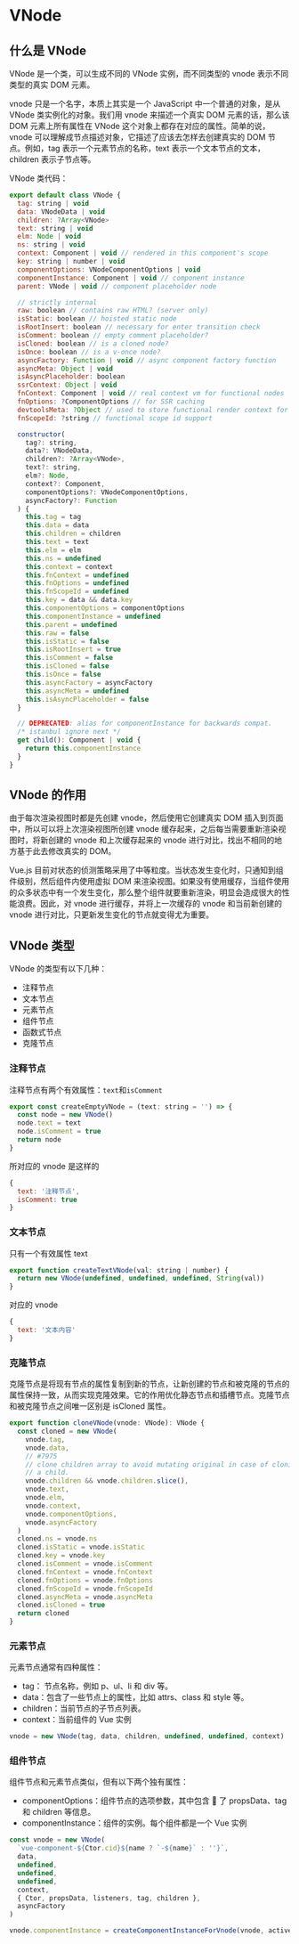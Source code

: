 # VNode

## 什么是 VNode

VNode 是一个类，可以生成不同的 VNode 实例，而不同类型的 vnode 表示不同类型的真实 DOM 元素。

vnode 只是一个名字，本质上其实是一个 JavaScript 中一个普通的对象，是从 VNode 类实例化的对象。我们用 vnode 来描述一个真实 DOM 元素的话，那么该 DOM 元素上所有属性在 VNode 这个对象上都存在对应的属性。简单的说，vnode 可以理解成节点描述对象，它描述了应该去怎样去创建真实的 DOM 节点。例如，tag 表示一个元素节点的名称，text 表示一个文本节点的文本，children 表示子节点等。

VNode 类代码：

```js
export default class VNode {
  tag: string | void
  data: VNodeData | void
  children: ?Array<VNode>
  text: string | void
  elm: Node | void
  ns: string | void
  context: Component | void // rendered in this component's scope
  key: string | number | void
  componentOptions: VNodeComponentOptions | void
  componentInstance: Component | void // component instance
  parent: VNode | void // component placeholder node

  // strictly internal
  raw: boolean // contains raw HTML? (server only)
  isStatic: boolean // hoisted static node
  isRootInsert: boolean // necessary for enter transition check
  isComment: boolean // empty comment placeholder?
  isCloned: boolean // is a cloned node?
  isOnce: boolean // is a v-once node?
  asyncFactory: Function | void // async component factory function
  asyncMeta: Object | void
  isAsyncPlaceholder: boolean
  ssrContext: Object | void
  fnContext: Component | void // real context vm for functional nodes
  fnOptions: ?ComponentOptions // for SSR caching
  devtoolsMeta: ?Object // used to store functional render context for devtools
  fnScopeId: ?string // functional scope id support

  constructor(
    tag?: string,
    data?: VNodeData,
    children?: ?Array<VNode>,
    text?: string,
    elm?: Node,
    context?: Component,
    componentOptions?: VNodeComponentOptions,
    asyncFactory?: Function
  ) {
    this.tag = tag
    this.data = data
    this.children = children
    this.text = text
    this.elm = elm
    this.ns = undefined
    this.context = context
    this.fnContext = undefined
    this.fnOptions = undefined
    this.fnScopeId = undefined
    this.key = data && data.key
    this.componentOptions = componentOptions
    this.componentInstance = undefined
    this.parent = undefined
    this.raw = false
    this.isStatic = false
    this.isRootInsert = true
    this.isComment = false
    this.isCloned = false
    this.isOnce = false
    this.asyncFactory = asyncFactory
    this.asyncMeta = undefined
    this.isAsyncPlaceholder = false
  }

  // DEPRECATED: alias for componentInstance for backwards compat.
  /* istanbul ignore next */
  get child(): Component | void {
    return this.componentInstance
  }
}
```

## VNode 的作用

由于每次渲染视图时都是先创建 vnode，然后使用它创建真实 DOM 插入到页面中，所以可以将上次渲染视图所创建 vnode 缓存起来，之后每当需要重新渲染视图时，将新创建的 vnode 和上次缓存起来的 vnode 进行对比，找出不相同的地方基于此去修改真实的 DOM。

Vue.js 目前对状态的侦测策略采用了中等粒度。当状态发生变化时，只通知到组件级别，然后组件内使用虚拟 DOM 来渲染视图。如果没有使用缓存，当组件使用的众多状态中有一个发生变化，那么整个组件就要重新渲染，明显会造成很大的性能浪费。因此，对 vnode 进行缓存，并将上一次缓存的 vnode 和当前新创建的 vnode 进行对比，只更新发生变化的节点就变得尤为重要。

## VNode 类型

VNode 的类型有以下几种：

- 注释节点
- 文本节点
- 元素节点
- 组件节点
- 函数式节点
- 克隆节点

### 注释节点

注释节点有两个有效属性：`text`和`isComment`

```js
export const createEmptyVNode = (text: string = '') => {
  const node = new VNode()
  node.text = text
  node.isComment = true
  return node
}
```

所对应的 vnode 是这样的

```js
{
  text: '注释节点',
  isComment: true
}
```

### 文本节点

只有一个有效属性 text

```js
export function createTextVNode(val: string | number) {
  return new VNode(undefined, undefined, undefined, String(val))
}
```

对应的 vnode

```js
{
  text: '文本内容'
}
```

### 克隆节点

克隆节点是将现有节点的属性复制到新的节点，让新创建的节点和被克隆的节点的属性保持一致，从而实现克隆效果。它的作用优化静态节点和插槽节点。克隆节点和被克隆节点之间唯一区别是 isCloned 属性。

```js
export function cloneVNode(vnode: VNode): VNode {
  const cloned = new VNode(
    vnode.tag,
    vnode.data,
    // #7975
    // clone children array to avoid mutating original in case of cloning
    // a child.
    vnode.children && vnode.children.slice(),
    vnode.text,
    vnode.elm,
    vnode.context,
    vnode.componentOptions,
    vnode.asyncFactory
  )
  cloned.ns = vnode.ns
  cloned.isStatic = vnode.isStatic
  cloned.key = vnode.key
  cloned.isComment = vnode.isComment
  cloned.fnContext = vnode.fnContext
  cloned.fnOptions = vnode.fnOptions
  cloned.fnScopeId = vnode.fnScopeId
  cloned.asyncMeta = vnode.asyncMeta
  cloned.isCloned = true
  return cloned
}
```

### 元素节点

元素节点通常有四种属性：

- tag： 节点名称，例如 p、ul、li 和 div 等。
- data：包含了一些节点上的属性，比如 attrs、class 和 style 等。
- children：当前节点的子节点列表。
- context：当前组件的 Vue 实例

```js
vnode = new VNode(tag, data, children, undefined, undefined, context)
```

### 组件节点

组件节点和元素节点类似，但有以下两个独有属性：

- componentOptions：组件节点的选项参数，其中包含  了 propsData、tag 和 children 等信息。
- componentInstance：组件的实例。每个组件都是一个 Vue 实例

```js
const vnode = new VNode(
  `vue-component-${Ctor.cid}${name ? `-${name}` : ''}`,
  data,
  undefined,
  undefined,
  undefined,
  context,
  { Ctor, propsData, listeners, tag, children },
  asyncFactory
)

vnode.componentInstance = createComponentInstanceForVnode(vnode, activeInstance)
```
